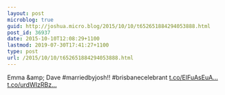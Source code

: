 ```yaml
---
layout: post
microblog: true
guid: http://joshua.micro.blog/2015/10/10/t652651884294053888.html
post_id: 36937
date: 2015-10-10T12:08:29+1100
lastmod: 2019-07-30T17:41:27+1100
type: post
url: /2015/10/10/t652651884294053888.html
---
```

Emma &amp;amp; Dave #marriedbyjosh!! #brisbanecelebrant [t.co/ElFuAsEuA...](http://t.co/ElFuAsEuAm) [t.co/urdWIzRBz...](http://t.co/urdWIzRBzl)

